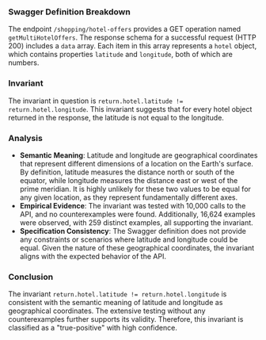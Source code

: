 ### Swagger Definition Breakdown
The endpoint `/shopping/hotel-offers` provides a GET operation named `getMultiHotelOffers`. The response schema for a successful request (HTTP 200) includes a `data` array. Each item in this array represents a `hotel` object, which contains properties `latitude` and `longitude`, both of which are numbers.

### Invariant
The invariant in question is `return.hotel.latitude != return.hotel.longitude`. This invariant suggests that for every hotel object returned in the response, the latitude is not equal to the longitude.

### Analysis
- **Semantic Meaning**: Latitude and longitude are geographical coordinates that represent different dimensions of a location on the Earth's surface. By definition, latitude measures the distance north or south of the equator, while longitude measures the distance east or west of the prime meridian. It is highly unlikely for these two values to be equal for any given location, as they represent fundamentally different axes.
- **Empirical Evidence**: The invariant was tested with 10,000 calls to the API, and no counterexamples were found. Additionally, 16,624 examples were observed, with 259 distinct examples, all supporting the invariant.
- **Specification Consistency**: The Swagger definition does not provide any constraints or scenarios where latitude and longitude could be equal. Given the nature of these geographical coordinates, the invariant aligns with the expected behavior of the API.

### Conclusion
The invariant `return.hotel.latitude != return.hotel.longitude` is consistent with the semantic meaning of latitude and longitude as geographical coordinates. The extensive testing without any counterexamples further supports its validity. Therefore, this invariant is classified as a "true-positive" with high confidence.
